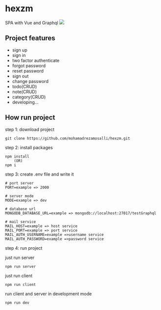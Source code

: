 # hexzm
SPA with Vue and Graphql
<img src="https://camo.githubusercontent.com/e78e52aa36ff76ef5e142bfeced3b5f657b3fc26/68747470733a2f2f63646e2d696d616765732d312e6d656469756d2e636f6d2f6d61782f3830302f312a483941414e6f6f664c716a53313058643554775259772e706e67" style="max-width:100%;">

## Project features
* sign up
* sign in
* two factor authenticate
* forgot password
* reset password
* sign out
* change password
* todo(CRUD)
* note(CRUD)
* category(CRUD)
* developing...

## How run project

step 1: download project
```
git clone https://github.com/mohamadrezamosalli/hexzm.git
```

step 2: install packages
```
npm install 
    (OR)
npm i
```

step 3: create .env file and write it
```
# port server
PORT=example => 2000 

# server mode
MODE=example => dev 

# database url
MONGODB_DATABASE_URL=example => mongodb://localhost:27017/testGraphql

# mail service 
MAIL_HOST=example => host service
MAIL_PORT=example => port service
MAIL_AUTH_USERNAME=example =>username service
MAIL_AUTH_PASSWORD=example =>password service
```

step 4: run project

just run server
```
npm run server
```

just run client
```
npm run client
```

run client and server in development mode
```
npm run dev
```
